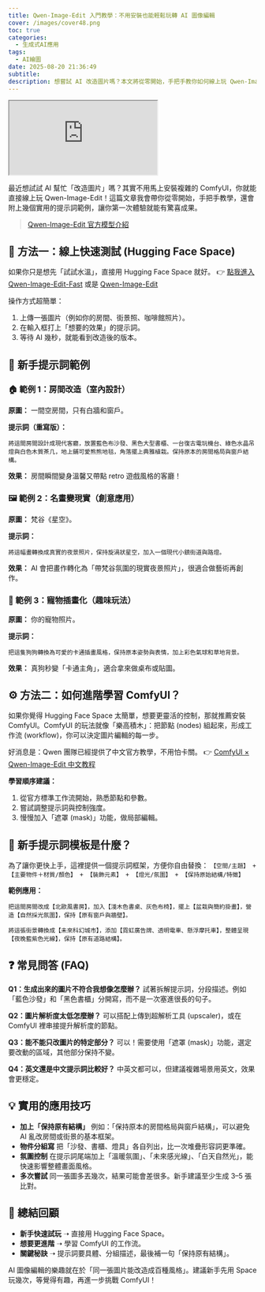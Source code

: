 ```yaml
---
title: Qwen-Image-Edit 入門教學：不用安裝也能輕鬆玩轉 AI 圖像編輯
cover: /images/cover48.png
toc: true
categories:
  - 生成式AI應用
tags:
  - AI繪圖
date: 2025-08-20 21:36:49
subtitle:
description: 想嘗試 AI 改造圖片嗎？本文將從零開始，手把手教你如何線上玩 Qwen-Image-Edit，並附上實用提示詞範例，讓你輕鬆體驗 AI 圖像編輯的樂趣，無需安裝複雜軟體。
---
```


<div class="iframe-wrapper">
  <iframe 
    src="https://gamma.app/embed/4tw35ihktnm5wt9" 
    title="Qwen-Image-Edit 入門教學：不用安裝也能輕鬆玩轉 AI 圖像編輯知" 
    allow="fullscreen">
  </iframe>
</div>

最近想試試 AI 幫忙「改造圖片」嗎？其實不用馬上安裝複雜的 ComfyUI，你就能直接線上玩 Qwen-Image-Edit！這篇文章我會帶你從零開始，手把手教學，還會附上幾個實用的提示詞範例，讓你第一次體驗就能有驚喜成果。

> [Qwen-Image-Edit 官方模型介紹](https://huggingface.co/Qwen/Qwen-Image-Edit)

## 🚀 方法一：線上快速測試 (Hugging Face Space)

如果你只是想先「試試水溫」，直接用 Hugging Face Space 就好。
👉 [點我進入 Qwen-Image-Edit-Fast](https://huggingface.co/spaces/multimodalart/Qwen-Image-Edit-Fast)
或是 [Qwen-Image-Edit](https://chat.qwen.ai/?inputFeature=image_edit)

操作方式超簡單：
1. 上傳一張圖片（例如你的房間、街景照、咖啡館照片）。
2. 在輸入框打上「想要的效果」的提示詞。
3. 等待 AI 幾秒，就能看到改造後的版本。

## 🎨 新手提示詞範例

### 🏠 範例 1：房間改造（室內設計）

**原圖：** 一間空房間，只有白牆和窗戶。

**提示詞（重寫版）：**
```
將這間房間設計成現代客廳，放置藍色布沙發、黑色大型書櫃、一台復古電玩機台、綠色水晶吊燈與白色木質茶几，地上鋪可愛熊熊地毯，角落擺上典雅植栽。保持原本的房間格局與窗戶結構。
```
**效果：** 房間瞬間變身溫馨又帶點 retro 遊戲風格的客廳！

### 🖼️ 範例 2：名畫變現實（創意應用）

**原圖：** 梵谷《星空》。

**提示詞：**
```
將這幅畫轉換成真實的夜景照片，保持旋渦狀星空，加入一個現代小鎮街道與路燈。
```
**效果：** AI 會把畫作轉化為「帶梵谷氛圍的現實夜景照片」，很適合做藝術再創作。

### 🐶 範例 3：寵物插畫化（趣味玩法）

**原圖：** 你的寵物照片。

**提示詞：**
```
把這隻狗狗轉換為可愛的卡通插畫風格，保持原本姿勢與表情，加上彩色氣球和草地背景。
```
**效果：** 真狗秒變「卡通主角」，適合拿來做桌布或貼圖。

## ⚙️ 方法二：如何進階學習 ComfyUI？

如果你覺得 Hugging Face Space 太簡單，想要更靈活的控制，那就推薦安裝 ComfyUI。ComfyUI 的玩法就像「樂高積木」：把節點 (nodes) 組起來，形成工作流 (workflow)，你可以決定圖片編輯的每一步。

好消息是：Qwen 團隊已經提供了中文官方教學，不用怕卡關。
👉 [ComfyUI × Qwen-Image-Edit 中文教程](https://github.com/QwenLM/Qwen-VL/blob/master/image_edit/README_CN.md)

**學習順序建議：**
1. 從官方標準工作流開始，熟悉節點和參數。
2. 嘗試調整提示詞與控制強度。
3. 慢慢加入「遮罩 (mask)」功能，做局部編輯。

## 🔑 新手提示詞模板是什麼？

為了讓你更快上手，這裡提供一個提示詞框架，方便你自由替換：
`【空間/主題】 + 【主要物件＋材質/顏色】 + 【裝飾元素】 + 【燈光/氛圍】 + 【保持原始結構/特徵】`

**範例應用：**
```
把這間房間改成【北歐風書房】，加入【淺木色書桌、灰色布椅】，擺上【盆栽與簡約掛畫】，營造【自然採光氛圍】，保持【原有窗戶與牆壁】。
```
```
將這張街景轉換成【未來科幻城市】，添加【霓虹廣告牌、透明電車、懸浮摩托車】，整體呈現【夜晚藍紫色光線】，保持【原有道路結構】。
```

## ❓ 常見問答 (FAQ)

**Q1：生成出來的圖片不符合我想像怎麼辦？**
試著拆解提示詞，分段描述。例如「藍色沙發」和「黑色書櫃」分開寫，而不是一次塞進很長的句子。

**Q2：圖片解析度太低怎麼辦？**
可以搭配上傳到超解析工具 (upscaler)，或在 ComfyUI 裡串接提升解析度的節點。

**Q3：能不能只改圖片的特定部分？**
可以！需要使用「遮罩 (mask)」功能，選定要改動的區域，其他部分保持不變。

**Q4：英文還是中文提示詞比較好？**
中英文都可以，但建議複雜場景用英文，效果會更穩定。

## 💡 實用的應用技巧

* **加上「保持原有結構」**
    例如：「保持原本的房間格局與窗戶結構」，可以避免 AI 亂改房間或街景的基本框架。
* **物件分組寫**
    把「沙發、書櫃、燈具」各自列出，比一次堆疊形容詞更準確。
* **氛圍控制**
    在提示詞尾端加上「溫暖氛圍」、「未來感光線」、「白天自然光」，能快速影響整體畫面風格。
* **多次嘗試**
    同一張圖多丟幾次，結果可能會差很多。新手建議至少生成 3–5 張比對。

## 🎯 總結回顧

* **新手快速試玩** ➝ 直接用 Hugging Face Space。
* **想要更進階** ➝ 學習 ComfyUI 的工作流。
* **關鍵秘訣** ➝ 提示詞要具體、分組描述，最後補一句「保持原有結構」。

AI 圖像編輯的樂趣就在於「同一張圖片能改造成百種風格」。建議新手先用 Space 玩幾次，等覺得有趣，再進一步挑戰 ComfyUI！
